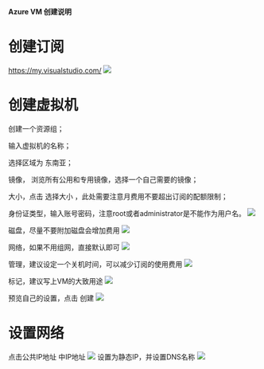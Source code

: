 **Azure VM 创建说明**

# 创建订阅
https://my.visualstudio.com/
![](images/subscription.png)

# 创建虚拟机
创建一个资源组；

输入虚拟机的名称；

选择区域为 东南亚；

镜像， 浏览所有公用和专用镜像，选择一个自己需要的镜像；

大小，点击 选择大小 ，此处需要注意月费用不要超出订阅的配额限制；

身份证类型，输入账号密码，注意root或者administrator是不能作为用户名。
![](images/azure-vm-create-base.png)

磁盘，尽量不要附加磁盘会增加费用
![](images/azure-vm-create-disk.png)

网络，如果不用组网，直接默认即可
![](images/azure-vm-create-network.png)

管理，建议设定一个关机时间，可以减少订阅的使用费用
![](images/azure-vm-create-manager.png)

标记，建议写上VM的大致用途
![](images/azure-vm-create-tag.png)

预览自己的设置，点击 创建
![](images/azure-vm-create-review.png)

# 设置网络
点击公共IP地址 中IP地址
![](images/azure-vm-config-network-01.png)
设置为静态IP，并设置DNS名称
![](images/azure-vm-config-network-02.png)

